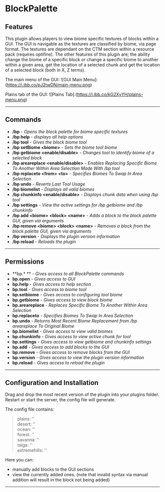 # BlockPalette

## Features
This plugin allows players to view biome specific textures of blocks within a GUI. The GUI is navigable as the textures are classified by biome, via page format. The textures are dependant on the CTM section within a resource pack (requires optifine). The other features of this plugin are; the ability change the biome of a specific block or change a specific biome to another within a given area, get the location of a selected chunk and get the location of a selected block (both in X, Z terms).

The main menu of the GUI:
![GUI Main Menu]:(https://i.ibb.co/pJ2twDN/main-menu.png)

Plains tab of the GUI:
![Plains Tab]:(https://i.ibb.co/kG2XyYH/plains-menu.png)

---

## Commands

* **/bp** - *Opens the block palette for biome specific textures*
* **/bp help** - *displays all help options*
* **/bp tool** - *Gives the block biome tool*
* **/bp setBiome \<biome\>** - *Sets the biome tool biome*
* **/bp getbiome \<enable/disable\>** - *Changes tool to identify biome of a selected block*
* **/bp areareplace \<enable/disable\>** - *Enables Replacing Specific Biome To Another Within Area Selection Made With /bp tool*
* **/bp replaceto \<from\> \<to\>** - *Specifies Biomes To Swap In Area Selection*
* **/bp undo** - *Reverts Last Tool Usage*
* **/bp biomelist** - *Displays all valid biomes*
* **/bp chunkinfo \<enable/disable\>** - *Displays chunk data when using /bp tool*
* **/bp settings** - *View the active settings for /bp getbiome and /bp chunkinfo*
* **/bp add \<biome\> \<block\> \<name\>** - *Adds a block to the block palette GUI, given via arguments*
* **/bp remove \<biome\> \<block\> \<name\>** - *Removes a block from the block palette GUI, given via arguments*
* **/bp version** - *Displays the plugin version information*
* **/bp reload** - *Reloads the plugin*


---

## Permissions

* **bp.\* ** - *Gives access to all BlockPalette commands*
* **bp.open** - *Gives access to GUI*
* **bp.help** - *Gives access to help section*
* **bp.tool** - *Gives access to biome tool*
* **bp.setbiome** - *Gives access to configuring tool biome*
* **bp.getbiome** - *Gives access to view block biome*
* **bp.areareplace** - *Replaces Specific Biome To Another Within Area Selection*
* **bp.replaceto** - *Specifies Biomes To Swap In Area Selection*
* **bp.undo** - *Returns Most Recent Biome Replacement from /bp areareplace To Original Biome*
* **bp.biomelist** - *Gives access to view valid biomes*
* **bp.chunkinfo** - *Gives access to view active chunk for tool*
* **bp.settings** - *Gives access to view getbiome and chunkinfo settings*
* **bp.add** - *Gives access to add blocks to the GUI*
* **bp.remove** - *Gives access to remove blocks from the GUI*
* **bp.version** - *Gives access to view the plugin version information*
* **bp.reload** - *Gives access to reload the plugin*

---

## Configuration and Installation

Drag and drop the most recent version of the plugin into your plugins folder. Restart or start the server, the config file will generate.

The config file contains:

> plains: ''\
> desert: ''\
> ocean: ''\
> forest: ''\
> savanna: ''\
> taiga: ''\
> extremehills: ''

Here you can:
* manually add blocks to the GUI sections
* view the currently added ones. (note that invalid syntax via manual addition will result in the block not being added)

---